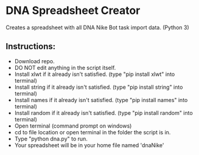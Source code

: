 # DNA Spreadsheet Creator
Creates a spreadsheet with all DNA Nike Bot task import data.
(Python 3)

## Instructions:
* Download repo.
* DO NOT edit anything in the script itself.
* Install xlwt if it already isn't satisfied. (type "pip install xlwt" into terminal)
* Install string if it already isn't satisfied. (type "pip install string" into terminal)
* Install names if it already isn't satisfied. (type "pip install names" into terminal)
* Install random if it already isn't satisfied. (type "pip install random" into terminal)
* Open terminal (command prompt on windows)
* cd to file location or open terminal in the folder the script is in.
* Type "python dna.py" to run.
* Your spreadsheet will be in your home file named 'dnaNike'
